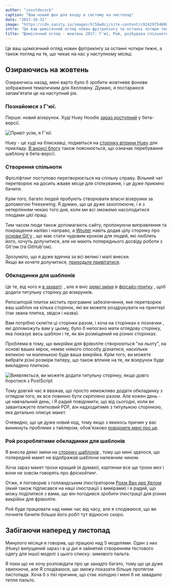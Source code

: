 ```yaml
---
author: "joostdecock"
caption: "Ваш новий фон для входу в систему на листопад"
date: "2017-10-31"
image: "https://cdn.sanity.io/images/hl5bw8cj/site-content/c9242975400bf885feef0b6ddc3b2bc0ce901638-2000x1500.jpg"
intro: "Це ваш щомісячний огляд новин фрітрекінгу за останні чотири тижні, а також погляд на те, що чекає на нас у наступному місяці."
title: "Щомісячний огляд - жовтень 2017: Г'юї, Рой, розбудова спільноти та шаблони обкладинок"
---
```


Це ваш щомісячний огляд новин фрітрекінгу за останні чотири тижні, а також погляд на те, що чекає на нас у наступному місяці.

## Озираючись на жовтень
Озираючись назад, мені варто було б зробити жовтневе фонове зображення тематичним для Хелловіну. Думаю, я постараюся запам'ятати це на наступний рік.

### Познайомся з Г'юї.

Перше: новий візерунок. Худі Huey Hoodie [зараз доступний](/patterns/huey) у бета-версії.

![Привіт усім, я Г'юї.](https://posts.freesewing.org/uploads/huey_b410125cba.jpg)

Huey - це худі на блискавці, подивіться на [сторінку вітрини Huey](/showcase/pattern/huey) для прикладу. [В анонсі блогу](/blog/huey-hoodie-beta/) також пояснюється, що означає перебування шаблону в бета-версії.

### Створення спільноти

Фрісліфтинг поступово перетворюється на спільну справу. Вільний чат [](https://chat.freesewing.org/) перетворює на досить жваве місце для спілкування, і це дуже приємно бачити.

Крім того, багато людей пробують створювати власні візерунки за допомогою freesewing. Я думаю, що це дуже захоплююче, і я з нетерпінням чекаю того дня, коли ми всі зможемо насолодитися плодами цієї праці.

Тим часом люди також допомагають сайту, пропонуючи виправлення та покращення наліво і направо, а [Wouter](/users/xdpug) навіть додав цілу сторінку про [основи Git'у](/docs/git-basics) , що має стати чудовим кроком для людей, які люблять його, хочуть долучитися, але не мають попереднього досвіду роботи з Git'ом (та GitHub'ом).

Зрозуміло, що я дуже вдячна за всі великі і малі внески.  
Якщо ви хочете долучитися, [приходьте привітатися](https://chat.freesewing.org/).

### Обкладинки для шаблонів

Це те, від чого я [в захваті](https://www.instagram.com/p/Ba6qVTFDZv_/): , але я вніс [деякі зміни](https://github.com/freesewing/tile/commit/9d2b11e7a9f0d08b890a04eced989f0b432d2c53) в [фрісайз-плитку](https://github.com/freesewing/tile) , щоб додати титульну сторінку до візерунків.

Репозиторій плиток містить програмне забезпечення, яке перетворює ваш шаблон на кілька сторінок, які ви можете роздрукувати на принтері (так звана плитка, звідси і назва).

Вам потрібно склеїти ці сторінки разом, і хоча на сторінках є позначки , які допоможуть вам у цьому, було б непогано мати оглядову сторінку, яка показує весь шаблон і те, як він розміщений на різних сторінках.

Проблема в тому, що викрійки для фріволіте створюються "на льоту", на основі ваших мірок, немає ніякого способу дізнатися, наскільки великою чи маленькою буде ваша викрійка. Крім того, ви можете вибрати різні розміри паперу, що також вплине на те, як візерунок буде викладено плиткою.

![Виявляється, ви можете додати титульну сторінку, якщо довго боротися з PostScript](https://posts.freesewing.org/uploads/tile_6dccb4de24.jpg)

Тому довгий час я вважав, що просто неможливо додати обкладинку з оглядом того, як все повинно бути скріплено разом. Але кожен день - це навчальний день, і Я радий повідомити, що від сьогодні, коли ви завантажуєте плитковий PDF, він надходитиме з титульною сторінкою, яка детально описує макет.

Очевидно, що це дуже новий код, тому якщо з якихось причин у вас виникнуть проблеми з тайлером, обов'язково [повідомте мені про це](https://github.com/freesewing/tile/issues/new).

### Рой розроблятиме обкладинки для шаблонів

Я внесла деякі зміни на [сторінку шаблонів](/patterns/) , тому що мені здалося, що попередній макет не відображав шаблони належним чином.

Хоча зараз макет трохи кращий (я думаю), картинки все ще трохи *мех* і вони не зовсім говорять про *фріскейтинг*.

Отже, я поговорив з голландським ілюстратором [Роєм Ван дер Хелом](https://royvdhel-art.deviantart.com/) (який також підписався на наші ілюстрації з вимірами) і я радий, що можу поділитися з вами, що він погодився зробити ілюстрації для різних викрійок для фріволіте.

Рой буде працювати над ними час від часу, але я сподіваюся, що ви почнете бачити більше його робіт тут відносно скоро.

## Забігаючи наперед у листопад

Минулого місяця я говорив, що працюю над 5 моделями. Один з них (Huey) випущений зараз і в ці дні я зайнятий створенням тестового одягу для іншої моделі з цього списку: зимового пальта.

Я поки що не хочу розповідати про це занадто багато, тому що це дуже хвилююче, але Я сподіваюся, що зможу показати більше протягом листопада. Хоча б з тієї причини, що стає холодно і мені б не завадило тепле пальто.

